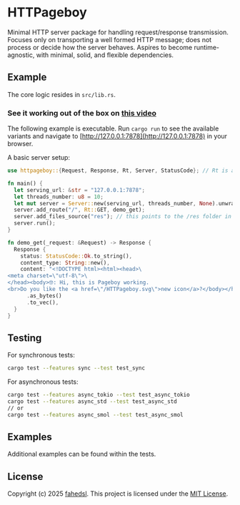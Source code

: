 # HTTPageboy

Minimal HTTP server package for handling request/response transmission.
Focuses only on transporting a well formed HTTP message; does not process or decide how the server behaves.
Aspires to become runtime-agnostic, with minimal, solid, and flexible dependencies.

## Example

The core logic resides in `src/lib.rs`.

### See it working out of the box on [this video](https://www.youtube.com/watch?v=VwRYWJ33C4o)

The following example is executable. Run `cargo run` to see the available variants and navigate to [http://127.0.0.1:7878](http://127.0.0.1:7878) in your browser.

A basic server setup:

```rust
use httpageboy::{Request, Response, Rt, Server, StatusCode}; // Rt is alias for ResponseType

fn main() {
  let serving_url: &str = "127.0.0.1:7878";
  let threads_number: u8 = 10;
  let mut server = Server::new(serving_url, threads_number, None).unwrap();
  server.add_route("/", Rt::GET, demo_get);
  server.add_files_source("res"); // this points to the /res folder in the project root
  server.run();
}

fn demo_get(_request: &Request) -> Response {
  Response {
    status: StatusCode::Ok.to_string(),
    content_type: String::new(),
    content: "<!DOCTYPE html><html><head>\
<meta charset=\"utf-8\">\
</head><body>🤓: Hi, this is Pageboy working.
<br>Do you like the <a href=\"/HTTPageboy.svg\">new icon</a>?</body></html>"
      .as_bytes()
      .to_vec(),
  }
}
```

## Testing

For synchronous tests:
```bash
cargo test --features sync --test test_sync
```

For asynchronous tests:
```bash
cargo test --features async_tokio --test test_async_tokio
cargo test --features async_std --test test_async_std
// or
cargo test --features async_smol --test test_async_smol
```

## Examples

Additional examples can be found within the tests.

## License

Copyright (c) 2025 [fahedsl](https://gitlab.com/fahedsl).
This project is licensed under the [MIT License](https://opensource.org/licenses/MIT).
